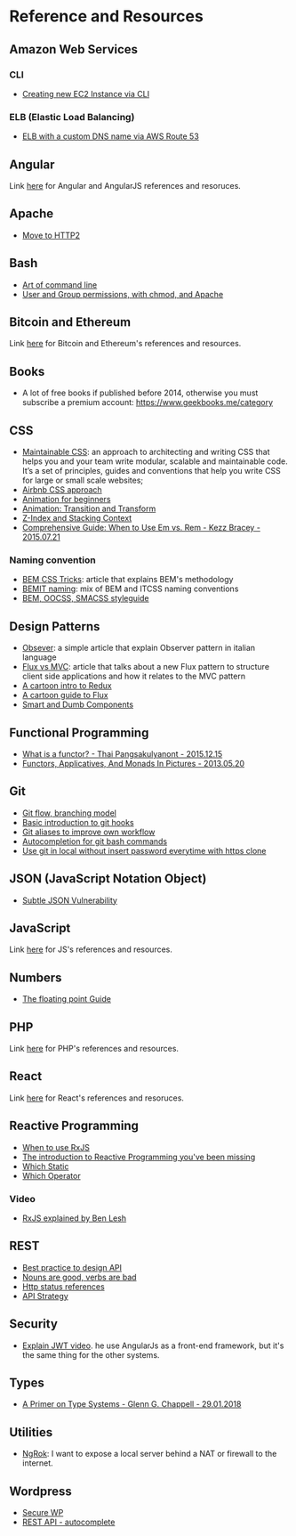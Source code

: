 # Reference and Resources


## Amazon Web Services

### CLI
- [Creating new EC2 Instance via CLI](https://www.youtube.com/watch?v=3Rj1jYLO214)

### ELB (Elastic Load Balancing)
- [ELB with a custom DNS name via AWS Route 53](http://docs.aws.amazon.com/ElasticLoadBalancing/latest/DeveloperGuide/using-domain-names-with-elb.html)

## Angular
Link [here](angular/README.md) for Angular and AngularJS  references and resoruces.

## Apache
- [Move to HTTP2](https://icing.github.io/mod_h2/howto.html)

## Bash

- [Art of command line](https://github.com/jlevy/the-art-of-command-line/blob/master/README.md)
- [User and Group permissions, with chmod, and Apache](https://fideloper.com/user-group-permissions-chmod-apache)

## Bitcoin and Ethereum

Link [here](bitcoin-ethereum/README.md) for Bitcoin and Ethereum's references and resources.

## Books
- A lot of free books if published before 2014, otherwise you must subscribe a premium account: https://www.geekbooks.me/category

## CSS
- [Maintainable CSS](http://maintainablecss.com/chapters/reuse/): an approach to architecting and writing CSS that helps you and your team write modular, scalable and maintainable code. It’s a set of principles, guides and conventions that help you write CSS for large or small scale websites;
- [Airbnb CSS approach](https://github.com/airbnb/css)
- [Animation for beginners](https://robots.thoughtbot.com/css-animation-for-beginners)
- [Animation: Transition and Transform](https://robots.thoughtbot.com/transitions-and-transforms)
- [Z-Index and Stacking Context](https://developer.mozilla.org/en-US/docs/Web/CSS/CSS_Positioning/Understanding_z_index/The_stacking_context)
- [Comprehensive Guide: When to Use Em vs. Rem - Kezz Bracey - 2015.07.21](https://webdesign.tutsplus.com/tutorials/comprehensive-guide-when-to-use-em-vs-rem--cms-23984)

### Naming convention
- [BEM CSS Tricks](https://css-tricks.com/bem-101/): article that explains BEM's methodology
- [BEMIT naming](http://www.jamesturneronline.net/beautifulweb/bemit-naming-convention.html): mix of BEM and ITCSS naming conventions
- [BEM, OOCSS, SMACSS styleguide](http://timhartmann.net/frontend-development/scss-styleguide-with-bem-oocss-smacss/)

## Design Patterns
- [Obsever](https://dellabate.wordpress.com/2012/03/03/gof-patterns-observer/): a simple article that explain Observer pattern in italian language
- [Flux vs MVC](https://medium.com/hacking-and-gonzo/flux-vs-mvc-design-patterns-57b28c0f71b7#.szg4ax6lp): article that talks about a new Flux pattern to structure client side applications and how it relates to the MVC pattern
- [A cartoon intro to Redux](https://code-cartoons.com/a-cartoon-intro-to-redux-3afb775501a6#.aksa2g9zf)
- [A cartoon guide to Flux](https://code-cartoons.com/a-cartoon-guide-to-flux-6157355ab207#.vcp7vp88n)
- [Smart and Dumb Components](https://medium.com/@dan_abramov/smart-and-dumb-components-7ca2f9a7c7d0#.rfzpd427p)

## Functional Programming

- [What is a functor? - Thai Pangsakulyanont - 2015.12.15](https://medium.com/@dtinth/what-is-a-functor-dcf510b098b6)
- [Functors, Applicatives, And Monads In Pictures - 2013.05.20](http://adit.io/posts/2013-04-17-functors,_applicatives,_and_monads_in_pictures.html)

## Git
- [Git flow, branching model](http://nvie.com/posts/a-successful-git-branching-model/)
- [Basic introduction to git hooks](http://www.sitepoint.com/introduction-git-hooks/)
- [Git aliases to improve own workflow](http://git-scm.com/book/en/v2/Git-Basics-Git-Aliases)
- [Autocompletion for git bash commands](http://code-worrier.com/blog/autocomplete-git/)
- [Use git in local without insert password everytime with https clone](http://stackoverflow.com/questions/5343068/is-there-a-way-to-skip-password-typing-when-using-https-github)


## JSON (JavaScript Notation Object)
- [Subtle JSON Vulnerability](http://haacked.com/archive/2008/11/20/anatomy-of-a-subtle-json-vulnerability.aspx/)

## JavaScript
Link [here](javascript/README.md) for JS's references and resources.

## Numbers

- [The floating point Guide](https://floating-point-gui.de/)

## PHP
Link [here](php/README.md) for PHP's references and resources.

## React

Link [here](react/README.md) for React's references and resoruces.

## Reactive Programming

- [When to use RxJS](https://xgrommx.github.io/rx-book/content/guidelines/when/index.html#use-rxjs-for-orchestrating-asynchronous-and-event-based-computations)
- [The introduction to Reactive Programming you've been missing](https://gist.github.com/staltz/868e7e9bc2a7b8c1f754)
- [Which Static](https://github.com/Reactive-Extensions/RxJS/blob/master/doc/gettingstarted/which-static.md)
- [Which Operator](https://github.com/Reactive-Extensions/RxJS/blob/master/doc/gettingstarted/which-instance.md)

### Video
- [RxJS explained by  Ben Lesh](https://www.youtube.com/watch?v=KOOT7BArVHQ)


## REST
- [Best practice to design API](http://www.vinaysahni.com/best-practices-for-a-pragmatic-restful-api)
- [Nouns are good, verbs are bad](http://apigee.com/about/blog/technology/restful-api-design-nouns-are-good-verbs-are-bad)
- [Http status references](https://httpstatuses.com/)
- [API Strategy](https://github.com/restfulapi/api-strategy)


## Security

- [Explain JWT video](https://www.youtube.com/watch?v=WzfJgCOMIsU). he use AngularJs as a front-end framework, but it's the same thing for the other systems.

## Types

- [A Primer on Type Systems - Glenn G. Chappell - 29.01.2018](https://www.cs.uaf.edu/users/chappell/public_html/class/2018_spr/cs331/docs/types_primer.html)

## Utilities

- [NgRok](https://ngrok.com/docs): I want to expose a local server behind a NAT or firewall to the internet.

## Wordpress

- [Secure WP](http://code.tutsplus.com/articles/10-steps-to-securing-your-wordpress-installation--wp-21579)
- [REST API - autocomplete](https://gist.github.com/jaredatch/27c42dfdf02b20256cf7b160ab6e55db)
